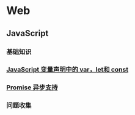 # Web

## JavaScript

### 基础知识

### [JavaScript 变量声明中的 var，let和 const](./basic/JavaScript变量声明中的var,let和const.md)

### [Promise 异步支持](./basic/Promise异步支持.md)

### 问题收集
